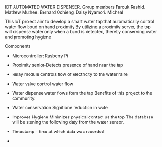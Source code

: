 IDT AUTOMATED WATER DISPENSER.
Group members
Farouk Rashid.
Mathew Muthee.
Bernard Ochieng.
Daisy Nyamori.
Micheal

This IoT project aim to develop a smart water tap that automatically control water flow boud on hand proximity By utilizing a proximity server, the top will dispense water only when a band is detected, thereby conserving water and promoting hygiene

Components

* Microcontroller: Rasberry Pi

* Proximity senior-Detects presence of hand near the tap

* Relay module controls flow of electricity to the water ralre

* Water valve control water flow

* Water dispense water flows form the tap Benefits of this project to the community.

* Water conservation Signitione reduction in wate

* Improves Hygiene Minimizes physical contact us the top The database will be stening the following daty from the water sensor.

* Timestamp - time at which data was recorded

* 
